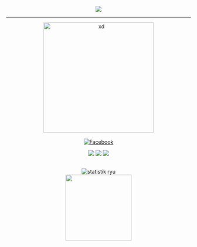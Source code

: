 <div align="center">
<img src="https://img.shields.io/github/followers/ryugenxd?color=green&logo=github&style=for-the-badge">
<hr>
 <img width="300px"  src="https://i.pinimg.com/originals/b4/b1/64/b4b1640525ecadfa1030e6096f3ec842.gif" alt="xd">
<br>
   <a href="https://www.facebook.com/wRyZ.freands.158.watded.daww"><br>
      <img src="https://img.shields.io/badge/-Facebook-1877f2?style=for-the-badge&logo=facebook&logoColor=white" alt="Facebook" />
</a><br>
<p>
<img src="https://img.shields.io/badge/javascript%20-%23323330.svg?&style=for-the-badge&logo=javascript&logoColor=%23F7DF1E" />
<img src="https://img.shields.io/badge/PHP-777BB4?style=for-the-badge&logo=php&logoColor=white" />
<img src="https://img.shields.io/badge/Laravel-FF2D20?style=for-the-badge&logo=laravel&logoColor=white" />
</p>
<br>   
<img src="https://github-readme-stats.vercel.app/api?username=ryugenxd&show_icons=true&theme=monokai" alt="statistik ryu">
<br>
    <img src="https://github-readme-stats.vercel.app/api/top-langs/?username=ryugenXD&layout=compact&theme=radical" height="180"/>
</div>
